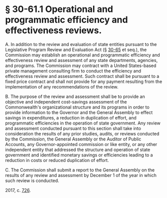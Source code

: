 # § 30-61.1 Operational and programmatic efficiency and effectiveness reviews.

<p>A. In addition to the review and evaluation of state entities pursuant to the Legislative Program Review and Evaluation Act (§ <a href='http://law.lis.virginia.gov/vacode/30-65/'>30-65</a> et seq.), the Commission may establish an operational and programmatic efficiency and effectiveness review and assessment of any state departments, agencies, and programs. The Commission may contract with a United States-based private management consulting firm to conduct the efficiency and effectiveness review and assessment. Such contract shall be pursuant to a fixed price contract and shall not provide for any payment resulting from the implementation of any recommendations of the review.</p><p>B. The purpose of the review and assessment shall be to provide an objective and independent cost-savings assessment of the Commonwealth's organizational structure and its programs in order to provide information to the Governor and the General Assembly to effect savings in expenditures, a reduction in duplication of effort, and programmatic efficiencies in the operation of state government. Any review and assessment conducted pursuant to this section shall take into consideration the results of any prior studies, audits, or reviews conducted by the Commission, the General Assembly or the Auditor of Public Accounts, any Governor-appointed commission or like entity, or any other independent entity that addressed the structure and operation of state government and identified monetary savings or efficiencies leading to a reduction in costs or reduced duplication of effort.</p><p>C. The Commission shall submit a report to the General Assembly on the results of any review and assessment by December 1 of the year in which such review is conducted.</p><p>2017, c. <a href='http://lis.virginia.gov/cgi-bin/legp604.exe?171+ful+CHAP0726'>726</a>.</p>